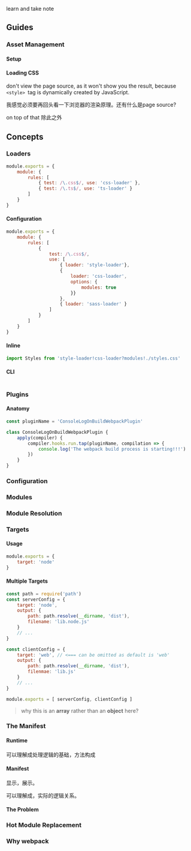 learn and take note


## Guides

### Asset Management

#### Setup

#### Loading CSS

don't view the page source, as it won't show you the result, because `<style> `tag is dynamically created  by JavaScript.

我感觉必须要再回头看一下浏览器的渲染原理。还有什么是page source?

on top of that 除此之外





## Concepts



### Loaders

```js
module.exports = {
    module: {
        rules: [
            { test: /\.css$/, use: 'css-loader' },
            { test: /\.ts$/, use: 'ts-loader' }
        ]
    }
}
```

#### Configuration

```js
module.exports = {
    module: {
        rules: [
            {
                test: /\.css$/,
                use: [
                    { loader: 'style-loader'},
                    { 
                        loader: 'css-loader', 
                        options: {
                            modules: true
                        }}
                    },
                    { loader: 'sass-loader' }
                ]
            }
        ]
    }
}
```

#### Inline

````js
import Styles from 'style-loader!css-loader?modules!./styles.css'
````



#### CLI

```js

```



### Plugins

#### Anatomy

```js
const pluginName = 'ConsoleLogOnBuildWebpackPlugin'

class ConsoleLogOnBuildWebpackPlugin {
    apply(compiler) {
        compiler.hooks.run.tap(pluginName, compilation => {
            console.log('The webpack build process is starting!!!')
        })
    }
}
```



### Configuration



### Modules

### Module Resolution

### Targets

#### Usage

```js
module.exports = {
    target: 'node'
}
```

#### Multiple Targets

````js
const path = require('path')
const serverConfig = {
    target: 'node',
    output: {
        path: path.resolve(__dirname, 'dist'),
        filename: 'lib.node.js'
    }
    // ...
}

const clientConfig = {
    target: 'web', // <=== can be omitted as default is 'web'
    output: {
        path: path.resolve(__dirname, 'dist'),
        filenmae: 'lib.js'
    }
    // ...
}

module.exports = [ serverConfig, clientConfig ]
````

> why this is an **array** rather than an **object** here? 



### The Manifest

#### Runtime

可以理解成处理逻辑的基础，方法构成

#### Manifest

显示，展示。

可以理解成，实际的逻辑关系。

#### The Problem

### Hot Module Replacement

### Why webpack



